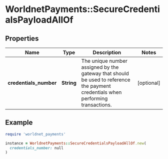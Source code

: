 # WorldnetPayments::SecureCredentialsPayloadAllOf

## Properties

| Name | Type | Description | Notes |
| ---- | ---- | ----------- | ----- |
| **credentials_number** | **String** | The unique number assigned by the gateway that should be used to reference the payment credentials when performing transactions. | [optional] |

## Example

```ruby
require 'worldnet_payments'

instance = WorldnetPayments::SecureCredentialsPayloadAllOf.new(
  credentials_number: null
)
```

